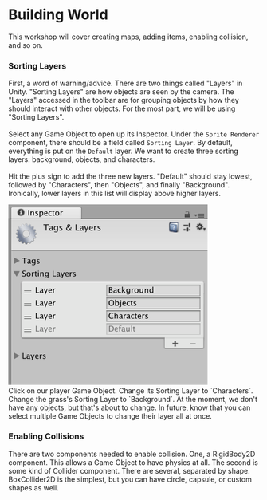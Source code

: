 # Building World

This workshop will cover creating maps, adding items, enabling collision, and so on.

### Sorting Layers

First, a word of warning/advice. There are two things called "Layers" in Unity. "Sorting Layers" are how objects are seen by the camera. The "Layers" accessed in the toolbar are for grouping objects by how they should interact with other objects. For the most part, we will be using "Sorting Layers". <br>
<br>
Select any Game Object to open up its Inspector. Under the `Sprite Renderer` component, there should be a field called `Sorting Layer`. By default, everything is put on the `Default` layer. We want to create three sorting layers: background, objects, and characters.<br>
<br>
Hit the plus sign to add the three new layers. "Default" should stay lowest, followed by "Characters", then "Objects", and finally "Background". Ironically, lower layers in this list will display above higher layers.<br>

<img src="WorkshopImages/layers.png" width="400"/>
<br>
Click on our player Game Object. Change its Sorting Layer to `Characters`. Change the grass's Sorting Layer to `Background`. At the moment, we don't have any objects, but that's about to change. In future, know that you can select multiple Game Objects to change their layer all at once. 

### Enabling Collisions

There are two components needed to enable collision. One, a RigidBody2D component. This allows a Game Object to have physics at all. The second is some kind of Collider component. There are several, separated by shape. BoxCollider2D is the simplest, but you can have circle, capsule, or custom shapes as well. 
